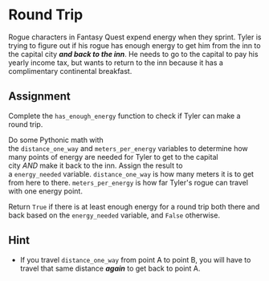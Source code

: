 # Round Trip

Rogue characters in Fantasy Quest expend energy when they sprint. Tyler is trying to figure out if his rogue has enough energy to get him from the inn to the capital city _**and back to the inn**_. He needs to go to the capital to pay his yearly income tax, but wants to return to the inn because it has a complimentary continental breakfast.

## Assignment

Complete the `has_enough_energy` function to check if Tyler can make a round trip.

Do some Pythonic math with the `distance_one_way` and `meters_per_energy` variables to determine how many points of energy are needed for Tyler to get to the capital city _AND_ make it back to the inn. Assign the result to a `energy_needed` variable. `distance_one_way` is how many meters it is to get from here to there. `meters_per_energy` is how far Tyler's rogue can travel with one energy point.

Return `True` if there is at least enough energy for a round trip both there and back based on the `energy_needed` variable, and `False` otherwise.

## Hint

- If you travel `distance_one_way` from point A to point B, you will have to travel that same distance _**again**_ to get back to point A.